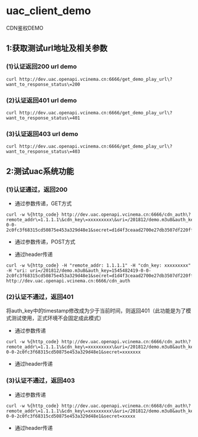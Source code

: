 # uac_client_demo
CDN鉴权DEMO

## 1:获取测试url地址及相关参数
### (1)认证返回200 url demo
```
curl http://dev.uac.openapi.vcinema.cn:6666/get_demo_play_url\?want_to_response_status\=200
```

### (2)认证返回401 url demo
```
curl http://dev.uac.openapi.vcinema.cn:6666/get_demo_play_url\?want_to_response_status\=401
```

### (3)认证返回403 url demo
```
curl http://dev.uac.openapi.vcinema.cn:6666/get_demo_play_url\?want_to_response_status\=403
```

## 2:测试uac系统功能
### (1)认证通过，返回200
+ 通过参数传递，GET方式
```
curl -w %{http_code} http://dev.uac.openapi.vcinema.cn:6666/cdn_auth\?remote_addr\=1.1.1.1\&cdn_key\=xxxxxxxxx\&uri=/201812/demo.m3u8&auth_key=1545482419-0-0-2c0fc3f68315cd50875e453a329d48e1&secret=d1d4f3ceaad2700e27db3507df220ffe
```

+ 通过参数传递，POST方式


+ 通过header传递
```
curl -w %{http_code} -H "remote_addr: 1.1.1.1" -H "cdn_key: xxxxxxxxx" -H "uri: uri=/201812/demo.m3u8&auth_key=1545482419-0-0-2c0fc3f68315cd50875e453a329d48e1&secret=d1d4f3ceaad2700e27db3507df220ffe" http://dev.uac.openapi.vcinema.cn:6666/cdn_auth
```


### (2)认证不通过，返回401
将auth_key中的timestamp修改成为少于当前时间，则返回401（此功能是为了模式测试使用，正式环境不会固定成此模式）
+ 通过参数传递

```
curl -w %{http_code} http://dev.uac.openapi.vcinema.cn:6666/cdn_auth\?remote_addr\=1.1.1.1\&cdn_key\=xxxxxxxxx\&uri=/201812/demo.m3u8&auth_key=1545482419-0-0-2c0fc3f68315cd50875e453a329d48e1&secret=xxxxxxx
```
+ 通过header传递

### (3)认证不通过，返回403
+ 通过参数传递
```
curl -w %{http_code} http://dev.uac.openapi.vcinema.cn:6668/cdn_auth\?remote_addr\=1.1.1.1\&cdn_key\=xxxxxxxxx\&uri=/201812/demo.m3u8&auth_key=1545482419-0-0-2c0fc3f68315cd50875e453a329d48e1&secret=xxxxx
```

+ 通过header传递

